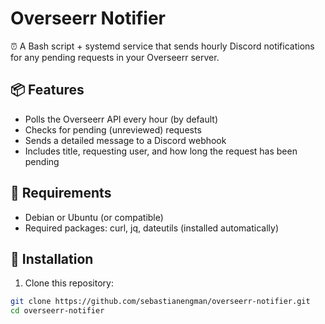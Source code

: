 # Overseerr Notifier

⏰ A Bash script + systemd service that sends hourly Discord notifications for any pending requests in your Overseerr server.

## 📦 Features

- Polls the Overseerr API every hour (by default)
- Checks for pending (unreviewed) requests
- Sends a detailed message to a Discord webhook
- Includes title, requesting user, and how long the request has been pending

## 🧰 Requirements

- Debian or Ubuntu (or compatible)
- Required packages: curl, jq, dateutils (installed automatically)

## 🚀 Installation

1. Clone this repository:

```bash
git clone https://github.com/sebastianengman/overseerr-notifier.git
cd overseerr-notifier

